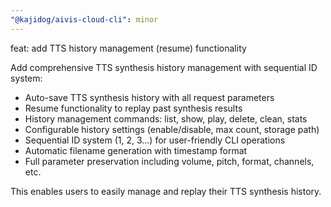 ```yaml
---
"@kajidog/aivis-cloud-cli": minor
---
```


feat: add TTS history management (resume) functionality

Add comprehensive TTS synthesis history management with sequential ID system:

- Auto-save TTS synthesis history with all request parameters
- Resume functionality to replay past synthesis results  
- History management commands: list, show, play, delete, clean, stats
- Configurable history settings (enable/disable, max count, storage path)
- Sequential ID system (1, 2, 3...) for user-friendly CLI operations
- Automatic filename generation with timestamp format
- Full parameter preservation including volume, pitch, format, channels, etc.

This enables users to easily manage and replay their TTS synthesis history.